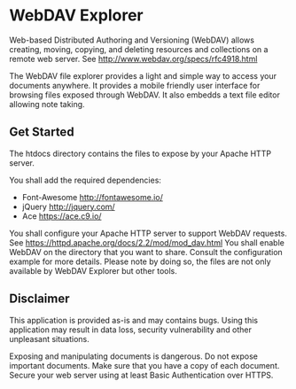 # WebDAV Explorer

Web-based Distributed Authoring and Versioning (WebDAV) allows creating, moving,
copying, and deleting resources and collections on a remote web server.
See http://www.webdav.org/specs/rfc4918.html

The WebDAV file explorer provides a light and simple way to access your documents anywhere.
It provides a mobile friendly user interface for browsing files exposed through WebDAV.
It also embedds a text file editor allowing note taking.

## Get Started

The htdocs directory contains the files to expose by your Apache HTTP server.

You shall add the required dependencies:
* Font-Awesome http://fontawesome.io/
* jQuery http://jquery.com/
* Ace https://ace.c9.io/

You shall configure your Apache HTTP server to support WebDAV requests.
See https://httpd.apache.org/docs/2.2/mod/mod_dav.html
You shall enable WebDAV on the directory that you want to share.
Consult the configuration example for more details.
Please note by doing so, the files are not only available by WebDAV Explorer but other tools.

## Disclaimer

This application is provided as-is and may contains bugs.
Using this application may result in data loss, security vulnerability and other unpleasant situations.

Exposing and manipulating documents is dangerous.
Do not expose important documents. Make sure that you have a copy of each document.
Secure your web server using at least Basic Authentication over HTTPS.
